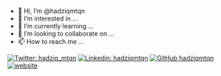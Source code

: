 - 👋 Hi, I’m @hadziqmtqn
- 👀 I’m interested in ...
- 🌱 I’m currently learning ...
- 💞️ I’m looking to collaborate on ...
- 📫 How to reach me ...

[![Twitter: hadziq_mtqn](https://img.shields.io/twitter/follow/hadziq_mtqn?style=social)](https://twitter.com/hadziq_mtqn)
[![Linkedin: hadziqmtqn](https://img.shields.io/badge/-hadziqmtqn-blue?style=flat-square&logo=Linkedin&logoColor=white&link=https://www.linkedin.com/in/hadziqmtqn/)](https://www.linkedin.com/in/hadziqmtqn/)
[![GitHub hadziqmtqn](https://img.shields.io/github/followers/hadziqmtqn?label=follow&style=social)](https://github.com/hadziqmtqn)
[![website](https://img.shields.io/badge/Blog-bekenweb.com-2648ff?style=flat-square&logo=google-chrome)](https://www.bekenweb.com)

<!---
hadziqmtqn/hadziqmtqn is a ✨ special ✨ repository because its `README.md` (this file) appears on your GitHub profile.
You can click the Preview link to take a look at your changes.
--->
